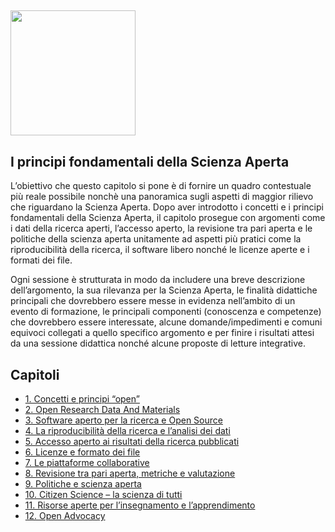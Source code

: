 ## <img src="/Images/Icons/open_science.png" width="200" height="200" />
## I principi fondamentali della Scienza Aperta

L’obiettivo che questo capitolo si pone è di fornire un quadro contestuale più reale possibile nonchè una panoramica sugli aspetti di maggior rilievo che riguardano la Scienza Aperta. Dopo aver introdotto i concetti e i principi fondamentali della Scienza Aperta, il capitolo prosegue con argomenti come i dati della ricerca aperti, l’accesso aperto, la revisione tra pari aperta e le politiche della scienza aperta unitamente ad aspetti più pratici come la riproducibilità della ricerca, il software libero nonché le licenze aperte e i formati dei file.

Ogni sessione è strutturata in modo da includere una breve descrizione dell’argomento, la sua rilevanza per la Scienza Aperta, le finalità didattiche principali che dovrebbero essere messe in evidenza nell’ambito di un evento di formazione, le principali componenti (conoscenza e competenze) che dovrebbero essere interessate, alcune domande/impedimenti e comuni equivoci collegati a quello specifico argomento e per finire i risultati attesi da una sessione didattica nonché alcune proposte di letture integrative.  

## Capitoli

* [1. Concetti e principi “open”](https://github.com/Open-Science-Training-Handbook/Open-Science-Training-Handbook_EN/blob/master/02OpenScienceBasics/01OpenConceptsAndPrinciples.md)
* [2. Open Research Data And Materials](https://github.com/Open-Science-Training-Handbook/Open-Science-Training-Handbook_EN/blob/master/02OpenScienceBasics/02OpenResearchDataAndMaterials.md)
* [3. Software aperto per la ricerca e Open Source](https://github.com/Open-Science-Training-Handbook/Open-Science-Training-Handbook_EN/blob/master/02OpenScienceBasics/03OpenResearchSoftwareAndOpenSource.md)
* [4. La riproducibilità della ricerca e l’analisi dei dati](https://github.com/Open-Science-Training-Handbook/Open-Science-Training-Handbook_EN/blob/master/02OpenScienceBasics/04ReproducibleResearchAndDataAnalysis.md)
* [5. Accesso aperto ai risultati della ricerca pubblicati](https://github.com/Open-Science-Training-Handbook/Open-Science-Training-Handbook_EN/blob/master/02OpenScienceBasics/05OpenAccessToPublishedResearchResults.md)
* [6. Licenze e formato dei file](https://github.com/Open-Science-Training-Handbook/Open-Science-Training-Handbook_EN/blob/master/02OpenScienceBasics/06OpenLicensingAndFileFormats.md)
* [7. Le piattaforme collaborative](https://github.com/Open-Science-Training-Handbook/Open-Science-Training-Handbook_EN/blob/master/02OpenScienceBasics/07CollaborativePlatforms.md)
* [8. Revisione tra pari aperta, metriche e valutazione](https://github.com/Open-Science-Training-Handbook/Open-Science-Training-Handbook_EN/blob/master/02OpenScienceBasics/08OpenPeerReviewMetricsAndEvaluation.md)
* [9. Politiche e scienza aperta](https://github.com/Open-Science-Training-Handbook/Open-Science-Training-Handbook_EN/blob/master/02OpenScienceBasics/09OpenSciencePolicies.md)
* [10. Citizen Science – la scienza di tutti](https://github.com/Open-Science-Training-Handbook/Open-Science-Training-Handbook_EN/blob/master/02OpenScienceBasics/10CitizenScience.md)
* [11. Risorse aperte per l’insegnamento e l’apprendimento](https://github.com/Open-Science-Training-Handbook/Open-Science-Training-Handbook_EN/blob/master/02OpenScienceBasics/11OpenEducationalResources.md)
* [12. Open Advocacy](https://github.com/Open-Science-Training-Handbook/Open-Science-Training-Handbook_EN/blob/master/02OpenScienceBasics/12OpenAdvocacy.md)

